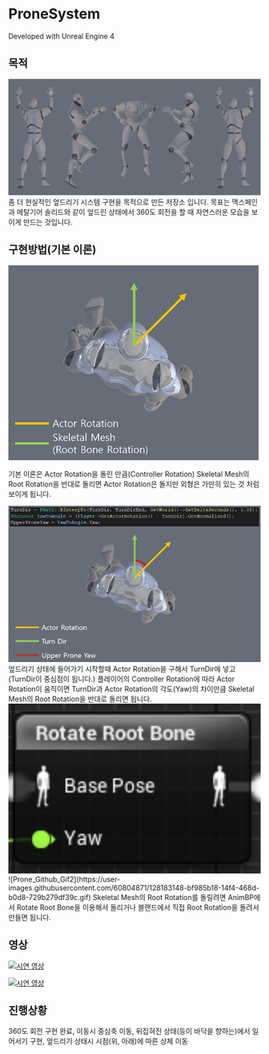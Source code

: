# ProneSystem

Developed with Unreal Engine 4

## 목적
<img src="ProneImage.png" width="700">
 좀 더 현실적인 엎드리기 시스템 구현을 목적으로 만든 저장소 입니다.
목표는 맥스페인과 메탈기어 솔리드와 같이 엎드린 상태에서 360도 회전을 할 때 자연스러운 모습을 보이게 만드는 것입니다.

## 구현방법(기본 이론)
<img src="ProneImage2.png" width="500">

 기본 이론은 Actor Rotation을 돌린 만큼(Controller Rotation) Skeletal Mesh의 Root Rotation을 반대로 돌리면 
Actor Rotation은 돌지만 외형은 가만히 있는 것 처럼 보이게 됩니다.

<img src="ProneImage3.png" width="700">
 엎드리기 상태에 들어가기 시작할때 Actor Rotation을 구해서 TurnDir에 넣고 (TurnDir이 중심점이 됩니다.) 
플레이어의 Controller Rotation에 따라 Actor Rotation이 움직이면
TurnDir과 Actor Rotation의 각도(Yaw)의 차이만큼 Skeletal Mesh의 Root Rotation을 반대로 돌리면 됩니다.

<img src="ProneImage4.png" width="700">
![Prone_Github_Gif2](https://user-images.githubusercontent.com/60804871/128183148-bf985b18-14f4-468d-b0d8-729b279df39c.gif)
  Skeletal Mesh의 Root Rotation를 돌릴려면 AnimBP에서 Rotate Root Bone을 이용해서 돌리거나 블랜드에서 직접 Root Rotation을 돌려서 만들면 됩니다.

## 영상

[![시연 영상](http://img.youtube.com/vi/9oAypAHEWPg/0.jpg)](https://www.youtube.com/watch?v=9oAypAHEWPg) 

[![시연 영상](http://img.youtube.com/vi/nY_vBttBVgw/0.jpg)](https://www.youtube.com/watch?v=nY_vBttBVgw) 

## 진행상황
360도 회전 구현 완료, 이동시 중심축 이동, 뒤집혀진 상태(등이 바닥을 향하는)에서 일어서기 구현, 엎드리기 상태시 시점(위, 아래)에 따른 상체 이동
